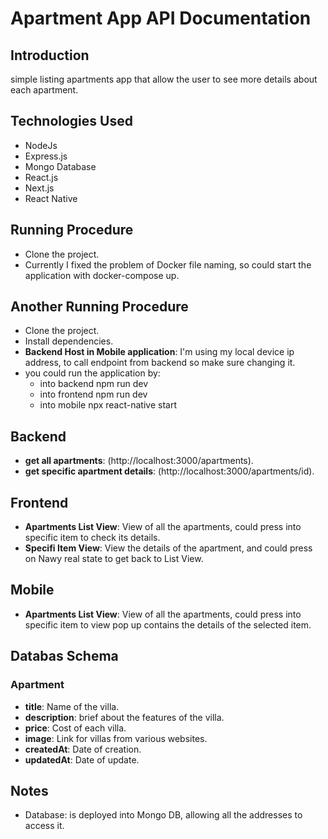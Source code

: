 # Apartment App API Documentation

## Introduction
simple listing apartments app that allow the user to see more details about each apartment.

## Technologies Used

- NodeJs
- Express.js
- Mongo Database
- React.js
- Next.js
- React Native

## Running Procedure
- Clone the project.
- Currently I fixed the problem of Docker file naming, so could start the application with docker-compose up.

## Another Running Procedure
- Clone the project.
- Install dependencies.
- **Backend Host in Mobile application**: I'm using my local device ip address, to call endpoint from backend so make sure changing it.
- you could run the application by:
    - into backend npm run dev
    - into frontend npm run dev
    - into mobile npx react-native start



## Backend
- **get all apartments**: (http://localhost:3000/apartments).
- **get specific apartment details**: (http://localhost:3000/apartments/id).

## Frontend
- **Apartments List View**: View of all the apartments, could press into specific item to check its details.
- **Specifi Item View**: View the details of the apartment, and could press on Nawy real state to get back to List View.

## Mobile
- **Apartments List View**: View of all the apartments, could press into specific item to view pop up contains the details of the selected item.

## Databas Schema
### Apartment
- **title**: Name of the villa.
- **description**: brief about the features of the villa.
- **price**: Cost of each villa.
- **image**: Link for villas from various websites.
- **createdAt**: Date of creation.
- **updatedAt**: Date of update.



## Notes
- Database: is deployed into Mongo DB, allowing all the addresses to access it.
